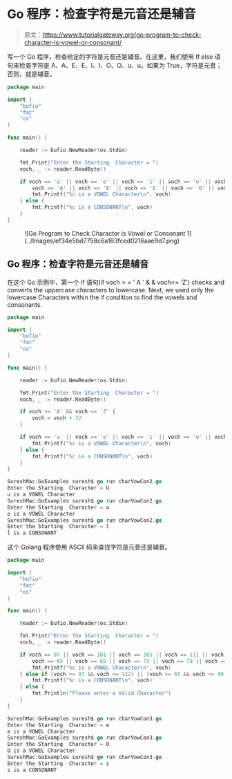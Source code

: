# Go 程序：检查字符是元音还是辅音

> 原文：<https://www.tutorialgateway.org/go-program-to-check-character-is-vowel-or-consonant/>

写一个 Go 程序，检查给定的字符是元音还是辅音。在这里，我们使用 If else 语句来检查字符是 A、A、E、E、I、I、O、O、u、u。如果为 True，字符是元音；否则，就是辅音。

```go
package main

import (
    "bufio"
    "fmt"
    "os"
)

func main() {

    reader := bufio.NewReader(os.Stdin)

    fmt.Print("Enter the Starting  Character = ")
    voch, _ := reader.ReadByte()

    if voch == 'a' || voch == 'e' || voch == 'i' || voch == 'o' || voch == 'u' ||
        voch == 'A' || voch == 'E' || voch == 'I' || voch == 'O' || voch == 'U' {
        fmt.Printf("%c is a VOWEL Character\n", voch)
    } else {
        fmt.Printf("%c is a CONSONANT\n", voch)
    }
}
```

<figure class="wp-block-image size-large">![Go Program to Check Character is Vowel or Consonant 1](../Images/ef34e5bd7758c6a163fced0216aae9d7.png)</figure>

## Go 程序：检查字符是元音还是辅音

在这个 Go 示例中，第一个 if 语句(if voch > = ' A ' & & voch<= ‘Z’) checks and converts the uppercase characters to lowercase. Next, we used only the lowercase Characters within the if condition to find the vowels and consonants.

```go
package main

import (
    "bufio"
    "fmt"
    "os"
)

func main() {

    reader := bufio.NewReader(os.Stdin)

    fmt.Print("Enter the Starting  Character = ")
    voch, _ := reader.ReadByte()

    if voch >= 'A' && voch <= 'Z' {
        voch = voch + 32
    }

    if voch == 'a' || voch == 'e' || voch == 'i' || voch == 'o' || voch == 'u' {
        fmt.Printf("%c is a VOWEL Character\n", voch)
    } else {
        fmt.Printf("%c is a CONSONANT\n", voch)
    }
}
```

```go
SureshMac:GoExamples suresh$ go run charVowCon2.go
Enter the Starting  Character = U
u is a VOWEL Character
SureshMac:GoExamples suresh$ go run charVowCon2.go
Enter the Starting  Character = o
o is a VOWEL Character
SureshMac:GoExamples suresh$ go run charVowCon2.go
Enter the Starting  Character = l
l is a CONSONANT
```

这个 Golang 程序使用 ASCII 码来查找字符是元音还是辅音。

```go
package main

import (
    "bufio"
    "fmt"
    "os"
)

func main() {

    reader := bufio.NewReader(os.Stdin)

    fmt.Print("Enter the Starting  Character = ")
    voch, _ := reader.ReadByte()

    if voch == 97 || voch == 101 || voch == 105 || voch == 111 || voch == 117 ||
        voch == 65 || voch == 69 || voch == 73 || voch == 79 || voch == 85 {
        fmt.Printf("%c is a VOWEL Character\n", voch)
    } else if (voch >= 97 && voch <= 122) || (voch >= 65 && voch <= 90) {
        fmt.Printf("%c is a CONSONANT\n", voch)
    } else {
        fmt.Println("Please enter a Valid Character")
    }
}
```

```go
SureshMac:GoExamples suresh$ go run charVowCon3.go
Enter the Starting  Character = e
e is a VOWEL Character
SureshMac:GoExamples suresh$ go run charVowCon3.go
Enter the Starting  Character = O
O is a VOWEL Character
SureshMac:GoExamples suresh$ go run charVowCon3.go
Enter the Starting  Character = s
s is a CONSONANT
```